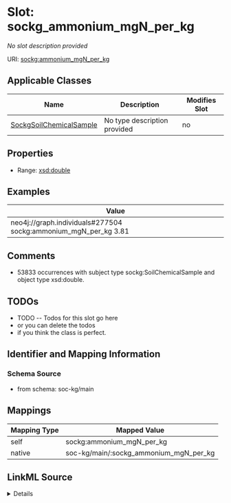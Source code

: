 

# Slot: sockg_ammonium_mgN_per_kg


_No slot description provided_





URI: [sockg:ammonium_mgN_per_kg](http://www.semanticweb.org/sockg/ontologies/2024/0/soil-carbon-ontology/ammonium_mgN_per_kg)



<!-- no inheritance hierarchy -->





## Applicable Classes

| Name | Description | Modifies Slot |
| --- | --- | --- |
| [SockgSoilChemicalSample](../classes/SockgSoilChemicalSample.md) | No type description provided |  no  |







## Properties

* Range: [xsd:double](http://www.w3.org/2001/XMLSchema#double)






## Examples

| Value |
| --- |
| neo4j://graph.individuals#277504 sockg:ammonium_mgN_per_kg 3.81 |

## Comments

* 53833 occurrences with subject type sockg:SoilChemicalSample and object type xsd:double.

## TODOs

* TODO -- Todos for this slot go here
* or you can delete the todos
* if you think the class is perfect.

## Identifier and Mapping Information







### Schema Source


* from schema: soc-kg/main




## Mappings

| Mapping Type | Mapped Value |
| ---  | ---  |
| self | sockg:ammonium_mgN_per_kg |
| native | soc-kg/main/:sockg_ammonium_mgN_per_kg |




## LinkML Source

<details>
```yaml
name: sockg_ammonium_mgN_per_kg
description: No slot description provided
todos:
- TODO -- Todos for this slot go here
- or you can delete the todos
- if you think the class is perfect.
comments:
- 53833 occurrences with subject type sockg:SoilChemicalSample and object type xsd:double.
examples:
- value: neo4j://graph.individuals#277504 sockg:ammonium_mgN_per_kg 3.81
from_schema: soc-kg/main
rank: 1000
slot_uri: sockg:ammonium_mgN_per_kg
alias: sockg_ammonium_mgN_per_kg
domain_of:
- sockg_SoilChemicalSample
range: double

```
</details>
